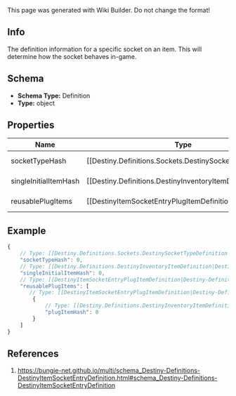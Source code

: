 <span class="wiki-builder">This page was generated with Wiki Builder. Do not change the format!</span>

## Info
The definition information for a specific socket on an item. This will determine how the socket behaves in-game.

## Schema
* **Schema Type:** Definition
* **Type:** object

## Properties
Name | Type | Description
---- | ---- | -----------
socketTypeHash | [[Destiny.Definitions.Sockets.DestinySocketTypeDefinition|Destiny-Definitions-Sockets-DestinySocketTypeDefinition]]:integer:uint32 | All sockets have a type, and this is the hash identifier for this particular type. Use it to look up the DestinySocketTypeDefinition: read there for more information on how socket types affect the behavior of the socket.
singleInitialItemHash | [[Destiny.Definitions.DestinyInventoryItemDefinition|Destiny-Definitions-DestinyInventoryItemDefinition]]:integer:uint32 | If a valid hash, this is the hash identifier for the DestinyInventoryItemDefinition representing the Plug that will be initially inserted into the item on item creation. Otherwise, this Socket will either start without a plug inserted, or will have one randomly inserted.
reusablePlugItems | [[DestinyItemSocketEntryPlugItemDefinition|Destiny-Definitions-DestinyItemSocketEntryPlugItemDefinition]]:Definition[] | This is a list of pre-determined plugs that can *always* be plugged into this socket, without the character having the plug in their inventory. If this list is populated, you will not be allowed to plug an arbitrary item in the socket: you will only be able to choose from one of these reusable plugs.

## Example
```javascript
{
    // Type: [[Destiny.Definitions.Sockets.DestinySocketTypeDefinition|Destiny-Definitions-Sockets-DestinySocketTypeDefinition]]:integer:uint32
    "socketTypeHash": 0,
    // Type: [[Destiny.Definitions.DestinyInventoryItemDefinition|Destiny-Definitions-DestinyInventoryItemDefinition]]:integer:uint32
    "singleInitialItemHash": 0,
    // Type: [[DestinyItemSocketEntryPlugItemDefinition|Destiny-Definitions-DestinyItemSocketEntryPlugItemDefinition]]:Definition[]
    "reusablePlugItems": [
       // Type: [[DestinyItemSocketEntryPlugItemDefinition|Destiny-Definitions-DestinyItemSocketEntryPlugItemDefinition]]:Definition
        {
            // Type: [[Destiny.Definitions.DestinyInventoryItemDefinition|Destiny-Definitions-DestinyInventoryItemDefinition]]:integer:uint32
            "plugItemHash": 0
        }
    ]
}

```

## References
1. https://bungie-net.github.io/multi/schema_Destiny-Definitions-DestinyItemSocketEntryDefinition.html#schema_Destiny-Definitions-DestinyItemSocketEntryDefinition

